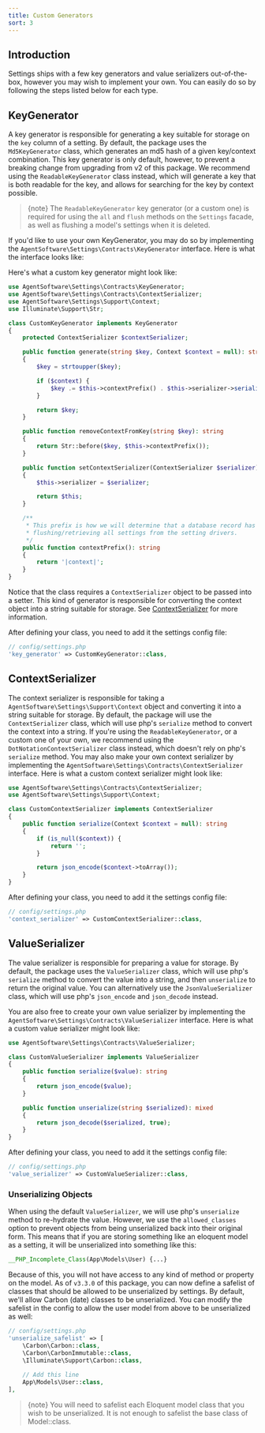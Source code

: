 ```yaml
---
title: Custom Generators
sort: 3
---
```


## Introduction

Settings ships with a few key generators and value serializers out-of-the-box, however you may wish to implement your own. You can easily do so by following
the steps listed below for each type.

## KeyGenerator

A key generator is responsible for generating a key suitable for storage on the `key` column of a setting. By default, the package uses the `Md5KeyGenerator` class,
which generates an md5 hash of a given key/context combination. This key generator is only default, however, to prevent a breaking change from
upgrading from v2 of this package. We recommend using the `ReadableKeyGenerator` class instead, which will generate a key that is both readable for the key,
and allows for searching for the key by context possible.

> {note} The `ReadableKeyGenerator` key generator (or a custom one) is required for using the `all` and `flush` methods on the `Settings` facade, as well as flushing
> a model's settings when it is deleted.

If you'd like to use your own KeyGenerator, you may do so by implementing the `AgentSoftware\Settings\Contracts\KeyGenerator` interface. Here is what the interface looks like:

Here's what a custom key generator might look like:

```php
use AgentSoftware\Settings\Contracts\KeyGenerator;
use AgentSoftware\Settings\Contracts\ContextSerializer;
use AgentSoftware\Settings\Support\Context;
use Illuminate\Support\Str;

class CustomKeyGenerator implements KeyGenerator
{
    protected ContextSerializer $contextSerializer;

    public function generate(string $key, Context $context = null): string
    {
        $key = strtoupper($key);

        if ($context) {
            $key .= $this->contextPrefix() . $this->serializer->serialize($context);
        }

        return $key;
    }

    public function removeContextFromKey(string $key): string
    {
        return Str::before($key, $this->contextPrefix());
    }

    public function setContextSerializer(ContextSerializer $serializer): self
    {
        $this->serializer = $serializer;

        return $this;
    }

    /**
     * This prefix is how we will determine that a database record has a context when
     * flushing/retrieving all settings from the setting drivers.
     */
    public function contextPrefix(): string
    {
        return '|context|';
    }
}
```

Notice that the class requires a `ContextSerializer` object to be passed into a setter. This kind of generator is responsible for converting the context object into a string
suitable for storage. See [ContextSerializer](#user-content-contextserializer) for more information.

After defining your class, you need to add it the settings config file:

```php
// config/settings.php
'key_generator' => CustomKeyGenerator::class,
```

## ContextSerializer

The context serializer is responsible for taking a `AgentSoftware\Settings\Support\Context` object and converting it into a string suitable for storage. By default, the package will use
the `ContextSerializer` class, which will use php's `serialize` method to convert the context into a string. If you're using the `ReadableKeyGenerator`, or a custom one of your own,
we recommend using the `DotNotationContextSerializer` class instead, which doesn't rely on php's `serialize` method. You may also make your own context serializer by implementing the
`AgentSoftware\Settings\Contracts\ContextSerializer` interface. Here is what a custom context serializer might look like:

```php
use AgentSoftware\Settings\Contracts\ContextSerializer;
use AgentSoftware\Settings\Support\Context;

class CustomContextSerializer implements ContextSerializer
{
    public function serialize(Context $context = null): string
    {
        if (is_null($context)) {
            return '';
        }

        return json_encode($context->toArray());
    }
}
```

After defining your class, you need to add it the settings config file:

```php
// config/settings.php
'context_serializer' => CustomContextSerializer::class,
```

## ValueSerializer

The value serializer is responsible for preparing a value for storage. By default, the package uses the `ValueSerializer` class, which will use php's `serialize` method to convert
the value into a string, and then `unserialize` to return the original value. You can alternatively use the `JsonValueSerializer` class, which will use php's `json_encode` and `json_decode`
instead.

You are also free to create your own value serializer by implementing the `AgentSoftware\Settings\Contracts\ValueSerializer` interface. Here is what a custom value serializer might look like:

```php
use AgentSoftware\Settings\Contracts\ValueSerializer;

class CustomValueSerializer implements ValueSerializer
{
    public function serialize($value): string
    {
        return json_encode($value);
    }

    public function unserialize(string $serialized): mixed
    {
        return json_decode($serialized, true);
    }
}
```

After defining your class, you need to add it the settings config file:

```php
// config/settings.php
'value_serializer' => CustomValueSerializer::class,
```

### Unserializing Objects

When using the default `ValueSerializer`, we will use php's `unserialize` method to re-hydrate the value. However, we use the `allowed_classes` option to prevent
objects from being unserialized back into their original form. This means that if you are storing something like an eloquent model as a setting, it will be unserialized
into something like this:

```php
__PHP_Incomplete_Class(App\Models\User) {...}
```

Because of this, you will not have access to any kind of method or property on the model. As of `v3.3.0` of this package, you can now define a safelist of classes that
should be allowed to be unserialized by settings. By default, we'll allow Carbon (date) classes to be unserialized. You can modify the safelist in the config to allow
the user model from above to be unserialized as well:

```php
// config/settings.php
'unserialize_safelist' => [
    \Carbon\Carbon::class,
    \Carbon\CarbonImmutable::class,
    \Illuminate\Support\Carbon::class,
    
    // Add this line
    App\Models\User::class,
],
```

> {note} You will need to safelist each Eloquent model class that you wish to be unserialized. It is not enough to safelist the base class of Model::class.
